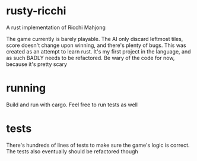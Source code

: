 # rusty-ricchi

A rust implementation of Ricchi Mahjong

The game currently is barely playable. The AI only discard leftmost tiles, score doesn't change upon winning, and there's plenty of bugs.
This was created as an attempt to learn rust. It's my first project in the language, and as such BADLY needs to be refactored. Be wary of the code for now, because it's pretty scary

# running
Build and run with cargo. Feel free to run tests as well

# tests
There's hundreds of lines of tests to make sure the game's logic is correct. The tests also eventually should be refactored though

